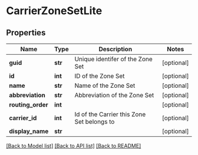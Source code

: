 # CarrierZoneSetLite

## Properties
Name | Type | Description | Notes
------------ | ------------- | ------------- | -------------
**guid** | **str** | Unique identifer of the Zone Set | [optional] 
**id** | **int** | ID of the Zone Set | [optional] 
**name** | **str** | Name of the Zone Set | [optional] 
**abbreviation** | **str** | Abbreviation of the Zone Set | [optional] 
**routing_order** | **int** |  | [optional] 
**carrier_id** | **int** | Id of the Carrier this Zone Set belongs to | [optional] 
**display_name** | **str** |  | [optional] 

[[Back to Model list]](../README.md#documentation-for-models) [[Back to API list]](../README.md#documentation-for-api-endpoints) [[Back to README]](../README.md)

